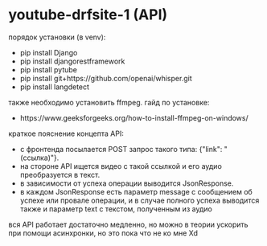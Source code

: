<h1>youtube-drfsite-1 (API)</h1>

порядок установки (в venv):
<ul>
  <li>pip install Django</li>
  <li>pip install djangorestframework</li>
  <li>pip install pytube</li>
  <li>pip install git+https://github.com/openai/whisper.git</li>
  <li>pip install langdetect</li>
</ul>


<p>также необходимо установить ffmpeg. 
гайд по установке: </p>
<ul>
  <li>https://www.geeksforgeeks.org/how-to-install-ffmpeg-on-windows/</li>
</ul>

краткое пояснение концепта API:
<ul>
  <li>с фронтенда посылается POST запрос такого типа: {"link": "(ссылка)"}.</li>
  <li>на стороне API ищется видео с такой ссылкой и его аудио преобразуется в текст. </li>
  <li>в зависимости от успеха операции выводится JsonResponse.</li>
  <li>в каждом JsonResponse есть параметр message с сообщением об успехе или провале операции, и в случае полного успеха выводится также и параметр text с текстом, полученным из аудио</li>
</ul>
 


<p>вся API работает достаточно медленно, но можно в теории ускорить при помощи асинхронки, но это пока что не ко мне Xd</p>


